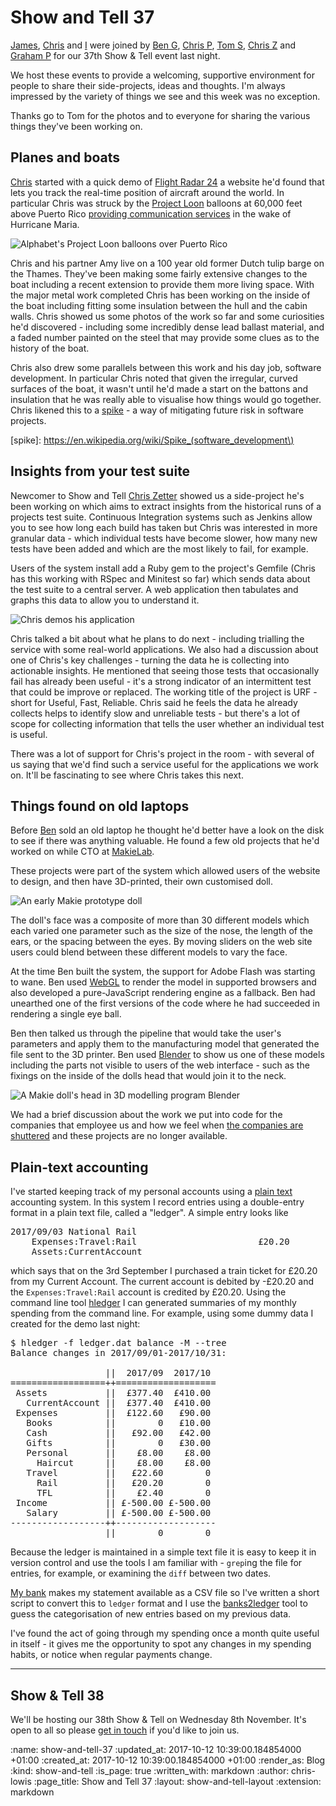 Show and Tell 37
================

[James][james-mead], [Chris][chris-roos] and [I][chris-lowis] were joined by [Ben G][ben-griffiths], [Chris P][chris-patuzzo], [Tom S][tom-stuart], [Chris Z][chris-zetter] and [Graham P][graham-pengelly] for our 37th Show & Tell event last night.

We host these events to provide a welcoming, supportive environment for people to share their side-projects, ideas and thoughts. I'm always impressed by the variety of things we see and this week was no exception.

Thanks go to Tom for the photos and to everyone for sharing the various things they've been working on.

[ben-griffiths]: https://twitter.com/beng
[chris-patuzzo]: http://chris.patuzzo.co.uk/
[james-mead]: /james-mead
[chris-lowis]: /chris-lowis
[chris-roos]: /chris-roos
[tom-stuart]: http://codon.com/
[chris-zetter]: https://chriszetter.com/
[graham-pengelly]: https://twitter.com/gpeng

## Planes and boats

[Chris][chris-roos] started with a quick demo of [Flight Radar 24](https://www.flightradar24.com/) a website he'd found that lets you track the real-time position of aircraft around the world. In particular Chris was struck by the [Project Loon](https://x.company/loon/) balloons at 60,000 feet above Puerto Rico [providing communication services](https://www.usatoday.com/story/tech/news/2017/10/08/googles-project-loon-gets-ok-use-balloons-revive-puerto-rico-cell-service/744106001/) in the wake of Hurricane Maria.

![Alphabet's Project Loon balloons over Puerto Rico](/images/blog/project-loon-puerto-rico.png)

Chris and his partner Amy live on a 100 year old former Dutch tulip barge on the Thames. They've been making some fairly extensive changes to the boat including a recent extension to provide them more living space. With the major metal work completed Chris has been working on the inside of the boat including fitting some insulation between the hull and the cabin walls. Chris showed us some photos of the work so far and some curiosities he'd discovered - including some incredibly dense lead ballast material, and a faded number painted on the steel that may provide some clues as to the history of the boat.

Chris also drew some parallels between this work and his day job, software development. In particular Chris noted that given the irregular, curved surfaces of the boat, it wasn't until he'd made a start on the battons and insulation that he was really able to visualise how things would go together. Chris likened this to a [spike](spike) - a way of mitigating future risk in software projects.

[spike]: https://en.wikipedia.org/wiki/Spike_(software_development\)

## Insights from your test suite

Newcomer to Show and Tell [Chris Zetter](chris-zetter) showed us a side-project he's been working on which aims to extract insights from the historical runs of a projects test suite. Continuous Integration systems such as Jenkins allow you to see how long each build has taken but Chris was interested in more granular data - which individual tests have become slower, how many new tests have been added and which are the most likely to fail, for example.

Users of the system install add a Ruby gem to the project's Gemfile (Chris has this working with RSpec and Minitest so far) which sends data about the test suite to a central server. A web application then tabulates and graphs this data to allow you to understand it.

![Chris demos his application](/images/blog/zetter-demo.jpg)

Chris talked a bit about what he plans to do next - including trialling the service with some real-world applications. We also had a discussion about one of Chris's key challenges - turning the data he is collecting into actionable insights. He mentioned that seeing those tests that occasionally fail has already been useful - it's a strong indicator of an intermittent test that could be improve or replaced. The working title of the project is URF - short for Useful, Fast, Reliable. Chris said he feels the data he already collects helps to identify slow and unreliable tests - but there's a lot of scope for collecting information that tells the user whether an individual test is useful.

There was a lot of support for Chris's project in the room - with several of us saying that we'd find such a service useful for the applications we work on. It'll be fascinating to see where Chris takes this next.

## Things found on old laptops

Before [Ben](ben-griffiths) sold an old laptop he thought he'd better have a look on the disk to see if there was anything valuable. He found a few old projects that he'd worked on while CTO at [MakieLab](http://mymakie.com/).

These projects were part of the system which allowed users of the website to design, and then have 3D-printed, their own customised doll.

![An early Makie prototype doll](/images/blog/makie-doll.jpg)

The doll's face was a composite of more than 30 different models which each varied one parameter such as the size of the nose, the length of the ears, or the spacing between the eyes. By moving sliders on the web site users could blend between these different models to vary the face.

At the time Ben built the system, the support for Adobe Flash was starting to wane. Ben used [WebGL]() to render the model in supported browsers and also developed a pure-JavaScript rendering engine as a fallback. Ben had unearthed one of the first versions of the code where he had succeeded in rendering a single eye ball.

Ben then talked us through the pipeline that would take the user's parameters and apply them to the manufacturing model that generated the file sent to the 3D printer. Ben used [Blender](https://www.blender.org/) to show us one of these models including the parts not visible to users of the web interface - such as the fixings on the inside of the dolls head that would join it to the neck.

![A Makie doll's head in 3D modelling program Blender](/images/blog/dolls-head-blender.jpg)

We had a brief discussion about the work we put into code for the companies that employee us and how we feel when [the companies are shuttered](https://techcrunch.com/2017/02/22/makielab-may-the-force-be-with-you/) and these projects are no longer available.

## Plain-text accounting

I've started keeping track of my personal accounts using a [plain text](http://plaintextaccounting.org/) accounting system. In this system I record entries using a double-entry format in a plain text file, called a "ledger". A simple entry looks like

<pre>
2017/09/03 National Rail
    Expenses:Travel:Rail                       £20.20
    Assets:CurrentAccount
</pre>

which says that on the 3rd September I purchased a train ticket for £20.20 from my Current Account. The current account is debited by -£20.20 and the `Expenses:Travel:Rail` account is credited by £20.20. Using the command line tool [hledger](http://hledger.org/) I can generated summaries of my monthly spending from the command line. For example, using some dummy data I created for the demo last night:

<pre>
$ hledger -f ledger.dat balance -M --tree
Balance changes in 2017/09/01-2017/10/31:

                  ||  2017/09  2017/10
==================++===================
 Assets           ||  £377.40  £410.00
   CurrentAccount ||  £377.40  £410.00
 Expenses         ||  £122.60   £90.00
   Books          ||        0   £10.00
   Cash           ||   £92.00   £42.00
   Gifts          ||        0   £30.00
   Personal       ||    £8.00    £8.00
     Haircut      ||    £8.00    £8.00
   Travel         ||   £22.60        0
     Rail         ||   £20.20        0
     TFL          ||    £2.40        0
 Income           || £-500.00 £-500.00
   Salary         || £-500.00 £-500.00
------------------++-------------------
                  ||        0        0
</pre>

Because the ledger is maintained in a simple text file it is easy to keep it in version control and use the tools I am familiar with - `grep`ing the file for entries, for example, or examining the `diff` between two dates.

[My bank](http://www.co-operativebank.co.uk/) makes my statement available as a CSV file so I've written a short script to convert this to `ledger` format and I use the [banks2ledger](https://github.com/tomszilagyi/banks2ledger) tool to guess the categorisation of new entries based on my previous data.

I've found the act of going through my spending once a month quite useful in itself - it gives me the opportunity to spot any changes in my spending habits, or notice when regular payments change.

---

## Show & Tell 38

We'll be hosting our 38th Show & Tell on Wednesday 8th November. It's open to all so please [get in touch][contact] if you'd like to join us.

[contact]: /contact

:name: show-and-tell-37
:updated_at: 2017-10-12 10:39:00.184854000 +01:00
:created_at: 2017-10-12 10:39:00.184854000 +01:00
:render_as: Blog
:kind: show-and-tell
:is_page: true
:written_with: markdown
:author: chris-lowis
:page_title: Show and Tell 37
:layout: show-and-tell-layout
:extension: markdown
